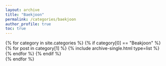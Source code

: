 ```yaml
---
layout: archive
title: "Baekjoon"
permalink: /categories/baekjoon
author_profile: true
toc: true
---
```

{% for category in site.categories %}
  {% if category[0] == "Beakjoon" %}
    {% for post in category[1] %}
      {% include archive-single.html type=list %}
    {% endfor %}
  {% endif %}  
{% endfor %}
